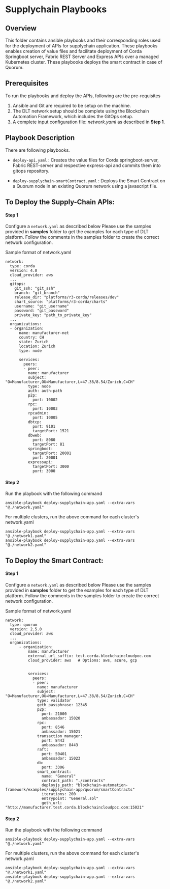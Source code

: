 # Supplychain Playbooks

## Overview
This folder contains ansible playbooks and their corresponding roles used for the deployment of APIs for supplychain application.
These playbooks enables creation of value files and facilitate deployment of Corda Springboot server, Fabric REST Server and Express APIs over a managed Kubernetes cluster.
These playbooks deploys the smart contract in case of Quorum.

## Prerequisites

To run the playbooks and deploy the APIs, following are the pre-requisites
1. Ansible and Git are required to be setup on the machine.
2. The DLT network setup should be complete using the Blockchain Automation Framework, which includes the GitOps setup.
3. A complete input configuration file: *network.yaml* as described in **Step 1**.

## Playbook Description 
There are following playbooks.

* `deploy-api.yaml` : Creates the value files for Corda springboot-server, Fabric REST-server and respective express-api and commits them into gitops repository.

* `deploy-supplychain-smartContract.yaml` : Deploys the Smart Contract on a Quorum node in an existing Quorum network using a javascript file.

## To Deploy the Supply-Chain APIs:

#### Step 1
Configure a `network.yaml` as described below
Please use the samples provided in **samples** folder to get the examples for each type of DLT platform. Follow the comments in the samples folder to create the correct network configuration.

Sample format of network.yaml
```
network:
  type: corda
  version: 4.0
  cloud_provider: aws
  ...
  gitops:
    git_ssh: "git_ssh"
    branch: "git_branch"
    release_dir: "platforms/r3-corda/releases/dev"  
    chart_source: "platforms/r3-corda/charts"
    username: "git_username"
    password: "git_password"
    private_key: "path_to_private_key"
  ...
  organizations:
  - organization:
      name: manufacturer-net
      country: CH
      state: Zurich
      location: Zurich
      type: node    
      
      services:
        peers:
        - peer:
          name: manufacturer
          subject: "O=Manufacturer,OU=Manufacturer,L=47.38/8.54/Zurich,C=CH"
          type: node
          auth: auth-path
          p2p:
            port: 10002
          rpc:
            port: 10003 
          rpcadmin:
            port: 10005
          dbtcp:
            port: 9101
            targetPort: 1521
          dbweb:
            port: 8080
            targetPort: 81
          springboot:
            targetPort: 20001
            port: 20001 
          expressapi:
            targetPort: 3000
            port: 3000
```

#### Step 2
Run the playbook with the following command

```
ansible-playbook deploy-supplychain-app.yaml --extra-vars "@./network.yaml"
```

For multiple clusters, run the above command for each cluster's network.yaml
```
ansible-playbook deploy-supplychain-app.yaml --extra-vars "@./network1.yaml"
ansible-playbook deploy-supplychain-app.yaml --extra-vars "@./network2.yaml"
```

## To Deploy the Smart Contract:

#### Step 1
Configure a `network.yaml` as described below
Please use the samples provided in **samples** folder to get the examples for each type of DLT platform. Follow the comments in the samples folder to create the correct network configuration.

Sample format of network.yaml
```
network:
  type: quorum
  version: 2.5.0
  cloud_provider: aws
  ...
  organizations:
      - organization:
          name: manufacturer
          external_url_suffix: test.corda.blockchaincloudpoc.com      
          cloud_provider: aws   # Options: aws, azure, gcp
         

          services:
            peers:
            - peer:
              name: manufacturer
              subject: "O=Manufacturer,OU=Manufacturer,L=47.38/8.54/Zurich,C=CH"  
              type: validator         
              geth_passphrase: 12345  
              p2p:
                port: 21000
                ambassador: 15020      
              rpc:
                port: 8546
                ambassador: 15021       
              transaction_manager:
                port: 8443          
                ambassador: 8443    
              raft:                     
                port: 50401
                ambassador: 15023
              db:                       
                port: 3306
              smart_contract:
                name: "General"           
                contract_path: "./contracts"  
                deployjs_path: "blockchain-automation-framework/examples/supplychain-app/quorum/smartContracts"    
                iterations: 200           
                entrypoint: "General.sol"  
                geth_url: "http://manufacturer.test.corda.blockchaincloudpoc.com:15021"          
```

#### Step 2
Run the playbook with the following command

```
ansible-playbook deploy-supplychain-app.yaml --extra-vars "@./network.yaml"
```

For multiple clusters, run the above command for each cluster's network.yaml
```
ansible-playbook deploy-supplychain-app.yaml --extra-vars "@./network1.yaml"
ansible-playbook deploy-supplychain-app.yaml --extra-vars "@./network2.yaml"
```
